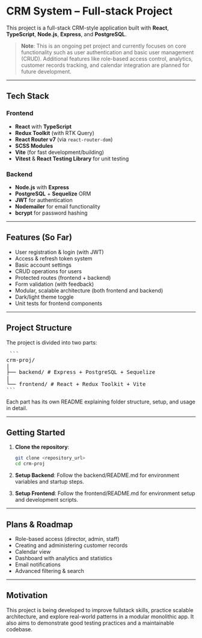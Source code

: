# CRM System – Full-stack Project

This project is a full-stack CRM-style application
built with **React**, **TypeScript**, **Node.js**, **Express**, and **PostgreSQL**.

> **Note**: This is an ongoing pet project and currently focuses on core functionality such as user authentication and basic user management (CRUD).
> Additional features like role-based access control, analytics, customer records tracking, and calendar integration are planned for future development.

---

## Tech Stack

### Frontend

-  **React** with **TypeScript**
-  **Redux Toolkit** (with RTK Query)
-  **React Router v7** (via `react-router-dom`)
-  **SCSS Modules**
-  **Vite** (for fast development/building)
-  **Vitest** & **React Testing Library** for unit testing

### Backend

-  **Node.js** with **Express**
-  **PostgreSQL** + **Sequelize** ORM
-  **JWT** for authentication
-  **Nodemailer** for email functionality
-  **bcrypt** for password hashing

---

## Features (So Far)

-  User registration & login (with JWT)
-  Access & refresh token system
-  Basic account settings
-  CRUD operations for users
-  Protected routes (frontend + backend)
-  Form validation (with feedback)
-  Modular, scalable architecture (both frontend and backend)
-  Dark/light theme toggle
-  Unit tests for frontend components

---

## Project Structure

The project is divided into two parts:

<pre> ```
crm-proj/
|
├── backend/ # Express + PostgreSQL + Sequelize
|
└── frontend/ # React + Redux Toolkit + Vite
``` </pre>

Each part has its own README explaining folder structure, setup, and usage in detail.

---

## Getting Started

1. **Clone the repository**:
   ```bash
   git clone <repository_url>
   cd crm-proj
   ```
2. **Setup Backend**: Follow the backend/README.md for environment variables and startup steps.

3. **Setup Frontend**: Follow the frontend/README.md for environment setup and development scripts.

---

## Plans & Roadmap

-  Role-based access (director, admin, staff)
-  Creating and administering customer records
-  Calendar view
-  Dashboard with analytics and statistics
-  Email notifications
-  Advanced filtering & search

---

## Motivation

This project is being developed to improve fullstack skills, practice scalable architecture, and explore real-world patterns in a modular monolithic app. It also aims to demonstrate good testing practices and a maintainable codebase.

